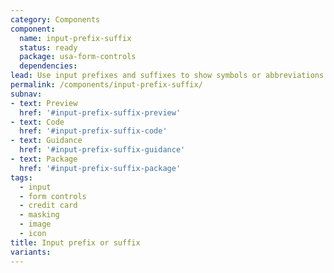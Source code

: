 ```yaml
---
category: Components
component:
  name: input-prefix-suffix
  status: ready
  package: usa-form-controls
  dependencies:
lead: Use input prefixes and suffixes to show symbols or abbreviations that help users enter the right type of information in a form’s text input.
permalink: /components/input-prefix-suffix/
subnav:
- text: Preview
  href: '#input-prefix-suffix-preview'
- text: Code
  href: '#input-prefix-suffix-code'
- text: Guidance
  href: '#input-prefix-suffix-guidance'
- text: Package
  href: '#input-prefix-suffix-package'
tags:
  - input
  - form controls
  - credit card
  - masking
  - image
  - icon
title: Input prefix or suffix
variants:
---
```

